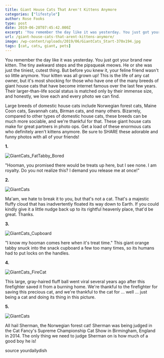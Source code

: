 ```yaml
---
title: Giant House Cats That Aren't Kittens Anymore
categories: ["lifestyle"]
author: Rose Fooks
type: post
date: 2019-06-28T07:45:42.000Z
excerpt: 'You remember the day like it was yesterday. You just got your brand new kitten. The tiny awkward steps and the pipsqueak meows. He or she was just the tiniest, cutest thing.'
url: /giant-house-cats-that-arent-kittens-anymore/
image: /wp-content/uploads/2019/06/GiantCats_Start-370x194.jpg
tags: [cat, cats, giant, pets]
---
```


You remember the day like it was yesterday. You just got your brand new kitten. The tiny awkward steps and the pipsqueak meows. He or she was just the tiniest, cutest thing. But before you knew it, your feline friend wasn't so little anymore. Your kitten was all grown up! This is the life of any cat owner, but it's most shocking for those who have one of the many breeds of giant house cats that have become internet famous over the last few years. Their larger-than-life social status is matched only by their immense size, and honestly, we love each and every photo we can find.

Large breeds of domestic house cats include Norwegian forest cats, Maine Coon cats, Savannah cats, Birman cats, and many others. Bizarrely, compared to other types of domestic house cats, these breeds can be much more sociable, and we're thankful for that. These giant house cats make for great partners in photo ops. Get a load of these enormous cats who definitely aren't kittens anymore. Be sure to SHARE these adorable and funny photos with all of your friends!

**1.**

![GiantCats_FatTabby_Bored](/wp-content/uploads/2019/06/GiantCats_FatTabby_Bored-246x300.jpg)

"Hooman, you promised there would be treats up here, but I see none. I am royalty. Do you not realize this? I demand you release me at once!"

**2.**

![GiantCats](/wp-content/uploads/2019/06/GiantCats-300x158.jpg)

Ma'am, we hate to break it to you, but that's not a cat. That's a majestic fluffy cloud that has inadvertently floated its way down to Earth. If you could kindly give it a little nudge back up to its rightful heavenly place, that'd be great. Thanks.

**3.**

![GiantCats_Cupboard](/wp-content/uploads/2019/06/GiantCats_Cupboard-199x300.jpg)

"I know my hooman comes here when it's treat time." This giant orange tabby snuck into the snack cupboard a few too many times, so its humans had to put locks on the handles.

**4.**

![GiantCats_FireCat](/wp-content/uploads/2019/06/GiantCats_FireCat-211x300.jpg)

This large, gray-haired fluff ball went viral several years ago after this firefighter saved it from a burning home. We're thankful to the firefighter for saving this precious cat, and we're thankful to the cat for … well … just being a cat and doing its thing in this picture.

**5.**

![GiantCats ](/wp-content/uploads/2019/06/GiantCats-2-300x158.jpg)

All hail Sherman, the Norwegian forest cat! Sherman was being judged in the Cat Fancy's Supreme Championship Cat Show in Birmingham, England in 2014. The only thing we need to judge Sherman on is how much of a good boy he is!

source yourdailydish
